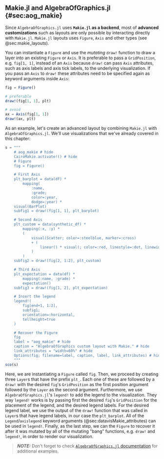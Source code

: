 ## Makie.jl and AlgebraOfGraphics.jl {#sec:aog_makie}

Since `AlgebraOfGraphics.jl` uses **`Makie.jl` as a backend**,
most of **advanced customizations** such as layouts are only possible by interacting directly with `Makie.jl`.
`Makie.jl` layouts uses `Figure`, `Axis` and other types (see @sec:makie_layouts).

You can instantiate a `Figure` and use the *mutating* `draw!` function to draw a layer into an existing `Figure` or `Axis`.
It is preferable to pass a `GridPosition`,
e.g. `fig[1, 1]`,
instead of an `Axis` because `draw!` can pass `Axis` attributes,
such as axis labels and axis tick labels,
to the underlying visualization.
If you pass an `Axis` to `draw!` these attributes need to be specified again as keyword arguments inside `Axis`:

```julia
fig = Figure()

# preferable
draw!(fig[1, 1], plt)

# avoid
ax = Axis(fig[1, 1])
draw!(ax, plt)
```

As an example, let's create an advanced layout by combining `Makie.jl` with `AlgebraOfGraphics.jl`.
We'll use visualizations that we've already covered in this chapter:

```jl
s = """
    # aog_makie # hide
    CairoMakie.activate!() # hide
    # Figure
    fig = Figure()

    # First Axis
    plt_barplot = data(df) *
        mapping(
            :name,
            :grade;
            color=:year,
            dodge=:year) *
    visual(BarPlot)
    subfig1 = draw!(fig[1, 1], plt_barplot)

    # Second Axis
    plt_custom = data(synthetic_df) *
        mapping(:x, :y) *
        (
            visual(Scatter; color=:steelblue, marker=:cross)
            + (
                linear() * visual(; color=:red, linestyle=:dot, linewidth=5)
            )
        )
    subfig2 = draw!(fig[2, 1:2], plt_custom)

    # Third Axis
    plt_expectation = data(df) *
        mapping(:name, :grade) *
        expectation()
    subfig3 = draw!(fig[1, 2], plt_expectation)

    # Insert the legend
    legend!(
        fig[end+1, 1:2],
        subfig1;
        orientation=:horizontal,
        tellheight=true
    )

    # Recover the Figure
    fig
    label = "aog_makie" # hide
    caption = "AlgebraOfGraphics custom layout with Makie." # hide
    link_attributes = "width=60%" # hide
    Options(fig; filename=label, caption, label, link_attributes) # hide
    """
sco(s)
```

Here, we are instantiating a `Figure` called `fig`.
Then, we proceed by creating three `Layer`s that have the prefix `plt_`.
Each one of these are followed by a `draw!` with the desired `fig`'s `GridPosition` as the first position argument followed by the `Layer` as the second argument.
Furthermore, we use `AlgebraOfGraphics.jl`'s `legend!` to add the legend to the visualization.
They way `legend!` works is by passing first the desired `fig`'s `GridPosition` for the placement of the legend,
and the desired legend labels.
For the desired legend label, we use the output of the `draw!` function that was called in `Layer`s that have legend labels,
in our case the `plt_barplot`.
All of the `Legend`/`axislegend` keyword arguments (@sec:datavisMakie_attributes) can be used in `legend!`.
Finally, as the last step, we can the `Figure` to recover it after it was mutated by all of the mutating "bang" functions,
e.g. `draw!` and `legend!`,
in order to render our visualization.

> ***NOTE:***
> Don't forget to check [`AlgebraOfGraphics.jl` documentation](https://aog.makie.org) for additional examples.
